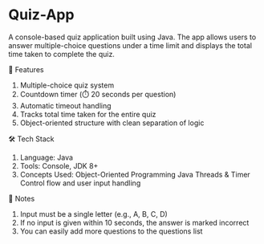 # Quiz-App
A console-based quiz application built using Java. The app allows users to answer multiple-choice questions under a time limit and displays the total time taken to complete the quiz.

🚀 Features
1. Multiple-choice quiz system
2. Countdown timer (⏱️ 20 seconds per question)
3. Automatic timeout handling
4. Tracks total time taken for the entire quiz
5. Object-oriented structure with clean separation of logic

🛠️ Tech Stack
1. Language: Java
2. Tools: Console, JDK 8+
3. Concepts Used:
    Object-Oriented Programming
    Java Threads & Timer
    Control flow and user input handling

📌 Notes
1. Input must be a single letter (e.g., A, B, C, D)
2. If no input is given within 10 seconds, the answer is marked incorrect
3. You can easily add more questions to the questions list
